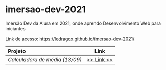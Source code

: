 # imersao-dev-2021

Imersão Dev da Alura em 2021, onde aprendo Desenvolvimento Web para iniciantes

Link de acesso: https://ledragox.github.io/imersao-dev-2021/

| Projeto                        |                   Link                   |
| :----------------------------- | :--------------------------------------: |
| _Calculadora de média (13/09)_ | [>> Link <<](./src/calculadora-de-media) |
